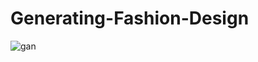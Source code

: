 # Generating-Fashion-Design
![gan](https://user-images.githubusercontent.com/45433843/67745205-df8c1180-f9e0-11e9-8de0-13b18207e9dc.PNG)
